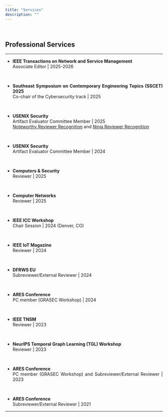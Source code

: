 ```yaml
---
title: "Services"
description: ""
---
```


<div style='text-align: justify; text-justify: inter-word;'>

<br>

## Professional Services

---

* **IEEE Transactions on Network and Service Management** <br>
Associate Editor | 2025-2026

<br>

* **Southeast Symposium on Contemporary Engineering Topics (SSCET) 2025** <br>
Co-chair of the Cybersecurity track | 2025

<br>

* **USENIX Security** <br>
Artifact Evaluator Committee Member | 2025 <br>
<a href='https://secartifacts.github.io/usenixsec2025/awards#-noteworthy-reviewer-recognition' target='_blank'>Noteworthy Reviewer Recognition</a> and 
<a href='https://secartifacts.github.io/usenixsec2025/awards#-ninja-reviewer-recognition' target='_blank'>Ninja Reviewer Recognition</a>

<br>

* **USENIX Security** <br>
Artifact Evaluator Committee Member | 2024

<br>

* **Computers & Security** <br>
Reviewer | 2025

<br>

* **Computer Networks** <br>
Reviewer | 2025


<br>

* **IEEE ICC Workshop** <br>
Chair Session | 2024 (Denver, CO)

<br>

* **IEEE IoT Magazine** <br>
Reviewer | 2024

<br>

* **DFRWS EU** <br>
Subreviewer/External Reviewer | 2024

<br>

* **ARES Conference** <br>
PC member (GRASEC Workshop) | 2024

<br>

* **IEEE TNSM** <br>
Reviewer | 2023

<br>

* **NeurIPS Temporal Graph Learning (TGL) Workshop** <br>
Reviewer | 2023

<br>

* **ARES Conference** <br>
PC member (GRASEC Workshop) and Subreviewer/External Reviewer | 2023

<br>

* **ARES Conference** <br>
Subreviewer/External Reviewer | 2021

---

</div>